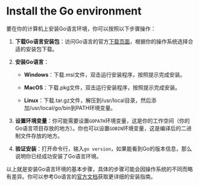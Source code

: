 # Install the Go environment

要在你的计算机上安装Go语言环境，你可以按照以下步骤操作：

1. **下载Go语言安装包**：访问Go语言的官方[下载页面](https://golang.google.cn/dl/)，根据你的操作系统选择合适的安装包下载。

2. **安装Go语言**：

    - **Windows**：下载.msi文件，双击运行安装程序，按照提示完成安装。

    - **MacOS**：下载.pkg文件，双击运行安装程序，按照提示完成安装。

    - **Linux**：下载.tar.gz文件，解压到/usr/local目录，然后添加/usr/local/go/bin到PATH环境变量。

3. **设置环境变量**：你可能需要设置`GOPATH`环境变量，这是你的工作空间（你的Go语言项目存放的地方）。你也可以设置`GOBIN`环境变量，这是编译后的二进制文件存放的地方。

4. **验证安装**：打开命令行，输入`go version`，如果能看到Go的版本信息，那么说明你已经成功安装了Go语言环境。

以上就是安装Go语言环境的基本步骤，具体的步骤可能会因操作系统的不同而略有差异。你可以参考Go语言的[官方文档](https://golang.google.cn/doc/install)获取更详细的安装指南。